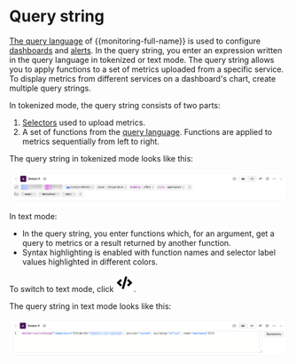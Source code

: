 # Query string

[The query language](../querying.md) of {{monitoring-full-name}} is used to configure [dashboards](./dashboard.md) and [alerts](../alerting.md). In the query string, you enter an expression written in the query language in tokenized or text mode. The query string allows you to apply functions to a set of metrics uploaded from a specific service. To display metrics from different services on a dashboard's chart, create multiple query strings.

In tokenized mode, the query string consists of two parts:
1. [Selectors](../querying.md#selectors) used to upload metrics.
1. A set of functions from the [query language](../querying.md). Functions are applied to metrics sequentially from left to right.

The query string in tokenized mode looks like this:

![Query string in tokenized mode](../../../_assets/monitoring/query_string_tokens_2023.png "Query string in tokenized mode")

In text mode:
* In the query string, you enter functions which, for an argument, get a query to metrics or a result returned by another function.
* Syntax highlighting is enabled with function names and selector label values highlighted in different colors.

To switch to text mode, click ![raw](../../../_assets/monitoring/raw.svg).

The query string in text mode looks like this:

![Query string in text mode](../../../_assets/monitoring/query_string_text_2023.png "Query string in text mode")